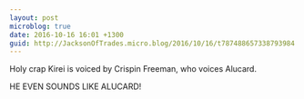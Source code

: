 ```yaml
---
layout: post
microblog: true
date: 2016-10-16 16:01 +1300
guid: http://JacksonOfTrades.micro.blog/2016/10/16/t787488657338793984.html
---
```

Holy crap Kirei is voiced by Crispin Freeman, who voices Alucard.

HE EVEN SOUNDS LIKE ALUCARD!
